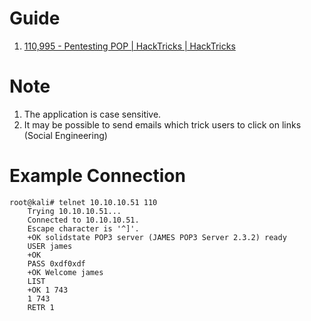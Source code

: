 
# Guide

1. [110,995 - Pentesting POP | HackTricks | HackTricks](https://book.hacktricks.xyz/network-services-pentesting/pentesting-pop)

# Note 

1. The application is case sensitive.
2. It may be possible to send emails which trick users to click on links (Social Engineering)
# Example Connection 

```
root@kali# telnet 10.10.10.51 110
	Trying 10.10.10.51...
	Connected to 10.10.10.51.
	Escape character is '^]'.
	+OK solidstate POP3 server (JAMES POP3 Server 2.3.2) ready 
	USER james
	+OK
	PASS 0xdf0xdf
	+OK Welcome james
	LIST
	+OK 1 743
	1 743
	RETR 1
```